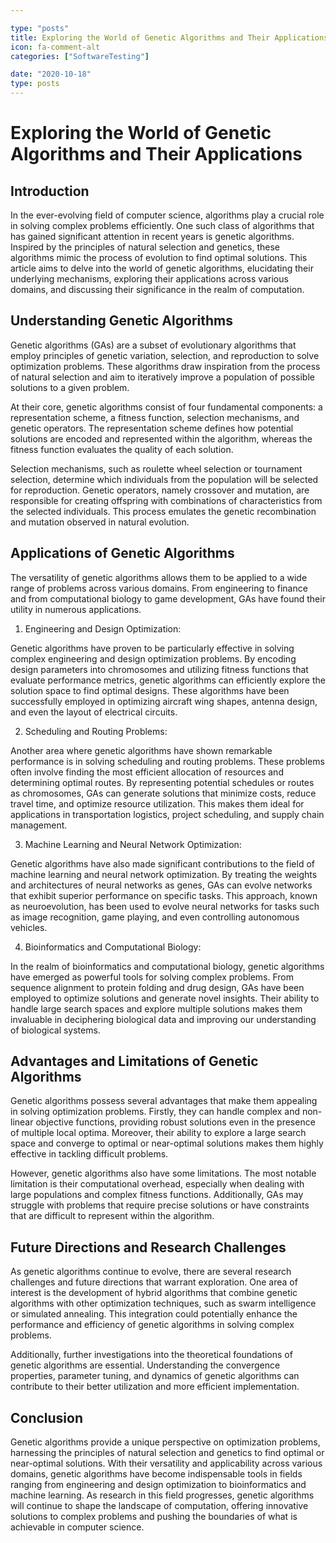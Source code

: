 ```yaml
---

type: "posts"
title: Exploring the World of Genetic Algorithms and Their Applications
icon: fa-comment-alt
categories: ["SoftwareTesting"]

date: "2020-10-18"
type: posts
---
```





# Exploring the World of Genetic Algorithms and Their Applications

## Introduction

In the ever-evolving field of computer science, algorithms play a crucial role in solving complex problems efficiently. One such class of algorithms that has gained significant attention in recent years is genetic algorithms. Inspired by the principles of natural selection and genetics, these algorithms mimic the process of evolution to find optimal solutions. This article aims to delve into the world of genetic algorithms, elucidating their underlying mechanisms, exploring their applications across various domains, and discussing their significance in the realm of computation.

## Understanding Genetic Algorithms

Genetic algorithms (GAs) are a subset of evolutionary algorithms that employ principles of genetic variation, selection, and reproduction to solve optimization problems. These algorithms draw inspiration from the process of natural selection and aim to iteratively improve a population of possible solutions to a given problem.

At their core, genetic algorithms consist of four fundamental components: a representation scheme, a fitness function, selection mechanisms, and genetic operators. The representation scheme defines how potential solutions are encoded and represented within the algorithm, whereas the fitness function evaluates the quality of each solution.

Selection mechanisms, such as roulette wheel selection or tournament selection, determine which individuals from the population will be selected for reproduction. Genetic operators, namely crossover and mutation, are responsible for creating offspring with combinations of characteristics from the selected individuals. This process emulates the genetic recombination and mutation observed in natural evolution.

## Applications of Genetic Algorithms

The versatility of genetic algorithms allows them to be applied to a wide range of problems across various domains. From engineering to finance and from computational biology to game development, GAs have found their utility in numerous applications.

1. Engineering and Design Optimization:

Genetic algorithms have proven to be particularly effective in solving complex engineering and design optimization problems. By encoding design parameters into chromosomes and utilizing fitness functions that evaluate performance metrics, genetic algorithms can efficiently explore the solution space to find optimal designs. These algorithms have been successfully employed in optimizing aircraft wing shapes, antenna design, and even the layout of electrical circuits.

2. Scheduling and Routing Problems:

Another area where genetic algorithms have shown remarkable performance is in solving scheduling and routing problems. These problems often involve finding the most efficient allocation of resources and determining optimal routes. By representing potential schedules or routes as chromosomes, GAs can generate solutions that minimize costs, reduce travel time, and optimize resource utilization. This makes them ideal for applications in transportation logistics, project scheduling, and supply chain management.

3. Machine Learning and Neural Network Optimization:

Genetic algorithms have also made significant contributions to the field of machine learning and neural network optimization. By treating the weights and architectures of neural networks as genes, GAs can evolve networks that exhibit superior performance on specific tasks. This approach, known as neuroevolution, has been used to evolve neural networks for tasks such as image recognition, game playing, and even controlling autonomous vehicles.

4. Bioinformatics and Computational Biology:

In the realm of bioinformatics and computational biology, genetic algorithms have emerged as powerful tools for solving complex problems. From sequence alignment to protein folding and drug design, GAs have been employed to optimize solutions and generate novel insights. Their ability to handle large search spaces and explore multiple solutions makes them invaluable in deciphering biological data and improving our understanding of biological systems.

## Advantages and Limitations of Genetic Algorithms

Genetic algorithms possess several advantages that make them appealing in solving optimization problems. Firstly, they can handle complex and non-linear objective functions, providing robust solutions even in the presence of multiple local optima. Moreover, their ability to explore a large search space and converge to optimal or near-optimal solutions makes them highly effective in tackling difficult problems.

However, genetic algorithms also have some limitations. The most notable limitation is their computational overhead, especially when dealing with large populations and complex fitness functions. Additionally, GAs may struggle with problems that require precise solutions or have constraints that are difficult to represent within the algorithm.

## Future Directions and Research Challenges

As genetic algorithms continue to evolve, there are several research challenges and future directions that warrant exploration. One area of interest is the development of hybrid algorithms that combine genetic algorithms with other optimization techniques, such as swarm intelligence or simulated annealing. This integration could potentially enhance the performance and efficiency of genetic algorithms in solving complex problems.

Additionally, further investigations into the theoretical foundations of genetic algorithms are essential. Understanding the convergence properties, parameter tuning, and dynamics of genetic algorithms can contribute to their better utilization and more efficient implementation.

## Conclusion

Genetic algorithms provide a unique perspective on optimization problems, harnessing the principles of natural selection and genetics to find optimal or near-optimal solutions. With their versatility and applicability across various domains, genetic algorithms have become indispensable tools in fields ranging from engineering and design optimization to bioinformatics and machine learning. As research in this field progresses, genetic algorithms will continue to shape the landscape of computation, offering innovative solutions to complex problems and pushing the boundaries of what is achievable in computer science.